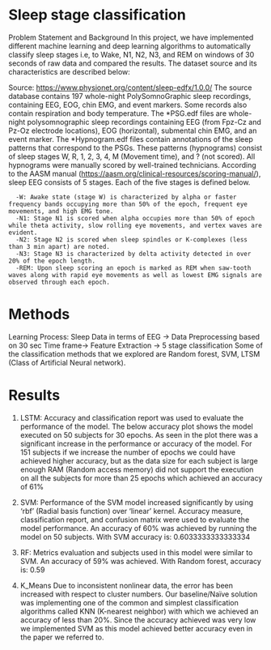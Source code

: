 # Sleep stage classification


Problem Statement and Background
In this project, we have implemented different machine learning and deep learning algorithms to automatically classify sleep stages i.e, to Wake, N1, N2, N3, and REM on windows of 30 seconds of raw data and compared the results. The dataset source and its characteristics are described below: 

Source: https://www.physionet.org/content/sleep-edfx/1.0.0/
The source database contains 197 whole-night PolySomnoGraphic sleep recordings, containing EEG, EOG, chin EMG, and event markers. Some records also contain respiration and body temperature. The *PSG.edf files are whole-night polysomnographic sleep recordings containing EEG (from Fpz-Cz and Pz-Oz electrode locations), EOG (horizontal), submental chin EMG, and an event marker. The *Hypnogram.edf files contain annotations of the sleep patterns that correspond to the PSGs. These patterns (hypnograms) consist of sleep stages W, R, 1, 2, 3, 4, M (Movement time), and ? (not scored). All hypnograms were manually scored by well-trained technicians. According to the AASM manual (https://aasm.org/clinical-resources/scoring-manual/), sleep EEG consists of 5 stages. Each of the five stages is defined below.

      -W: Awake state (stage W) is characterized by alpha or faster frequency bands occupying more than 50% of the epoch, frequent eye movements, and high EMG tone.
      -N1: Stage N1 is scored when alpha occupies more than 50% of epoch while theta activity, slow rolling eye movements, and vertex waves are evident.
      -N2: Stage N2 is scored when sleep spindles or K-complexes (less than 3 min apart) are noted.
      -N3: Stage N3 is characterized by delta activity detected in over 20% of the epoch length.
      -REM: Upon sleep scoring an epoch is marked as REM when saw-tooth waves along with rapid eye movements as well as lowest EMG signals are observed through each epoch.

# Methods 

Learning Process: Sleep Data in terms of EEG → Data Preprocessing based on 30 sec Time frame→ Feature Extraction → 5 stage classification
Some of the classification methods that we explored are Random forest, SVM, LTSM (Class of Artificial Neural network).

# Results
1) LSTM: Accuracy and classification report was used to evaluate the performance of the model. The below accuracy plot shows the model executed on 50 subjects for 30 epochs. As seen in the plot there was a significant increase in the performance or accuracy of the model. For 151 subjects if we increase the number of epochs we could have achieved higher accuracy, but as the data size for each subject is large enough RAM (Random access memory) did not support the execution on all the subjects for more than 25 epochs which achieved an accuracy of 61%

2) SVM: Performance of the SVM model increased significantly by using ‘rbf’ (Radial basis function) over ‘linear’ kernel. Accuracy measure, classification report, and confusion matrix were used to evaluate the model performance. An accuracy of 60% was achieved by running the model on 50 subjects. With SVM accuracy is: 0.6033333333333334

3) RF: Metrics evaluation and subjects used in this model were similar to SVM. An accuracy of 59% was achieved. With Random forest, accuracy is: 0.59

4) K_Means  Due to inconsistent nonlinear data, the error has been increased with respect to cluster numbers.
Our baseline/Naïve solution was implementing one of the common and simplest classification algorithms called KNN (K-nearest neighbor) with which we achieved an accuracy of less than 20%. Since the accuracy achieved was very low we implemented SVM as this model achieved better accuracy even in the paper we referred to.
